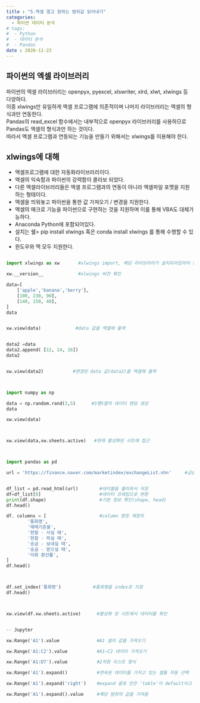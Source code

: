 ```yaml
---
title : "5.엑셀 열고 원하는 범위값 읽어내기"
categories:
  - 파이썬 데이터 분석
# tags:
#  - Python
#  - 데이터 분석
#  - Pandas
date : 2020-11-23
---
```


파이썬의 엑셀 라이브러리 
--- 

파이썬의 엑셀 라이브러리는 openpyx, pyexcel, xlswriter, xlrd, xlwt, xlwings 등 다양하다.  
이중 xlwings만 유일하게 엑셀 프로그램에 의존적이며 나머지 라이브러리는 엑셀의 형식과만 연동한다.  
Pandas의 read_excel 함수에서는 내부적으로 openpyx 라이브러리를 사용하므로 Pandas도 엑셀의 형식과만 하는 것이다.  
따라서 엑셀 프로그램과 연동되는 기능을 만들기 위해서는 xlwings를 이용해야 한다.  


xlwings에 대해
--- 
- 엑셀프로그램에 대한 자동화라이브러리이다. 
- 엑셀의 익숙함과 파이썬의 강력함이 콜라보 되었다.  
- 다른 엑셀라이브러리들은 엑셀 프로그램과의 연동이 아니라 엑셀파일 포맷을 지원하는 형태이다.  
- 엑셀을 띄워놓고 파이썬을 통한 값 가져오기 / 변경을 지원한다. 
- 엑셀의 매크로 기능을 파이썬으로 구현하는 것을 지원하며 이를 통해 VBA도 대체가능하다. 
- Anaconda Python에 포함되어있다. 
- 설치는 쉘> pip install xlwings 혹은 conda install xlwings 를 통해 수행할 수 있다. 
- 윈도우와 맥 모두 지원한다.  

```python 

import xlwings as xw       #xlwings import, 해당 라이브러리가 설치되어있어야 한다.

xw.__version__             #xlwings 버전 확인

data=[
    ['apple','banana','berry'],
    [100, 230, 90],
    [140, 150, 40],
]
data


xw.view(data)             #data 값을 엑셀에 출력


data2 =data 
data2.append( [12, 14, 16])
data2 


xw.view(data2)           #변경된 data 값(data2)을 엑셀에 출력



import numpy as np

data = np.random.rand(3,5)      #3행5열의 데이터 랜덤 생성
data

xw.view(data)



xw.view(data,xw.sheets.active)   #현재 활성화된 시트에 접근



import pandas as pd 

url = 'https://finance.naver.com/marketindex/exchangeList.nhn'     #금융 정보 테이블이 있는 page (인터넷에서 확인)


df_list = pd.read_html(url)        #테이블을 불러와서 저장
df=df_list[0]                      #데이터 프레임으로 변환
print(df.shape)                    #기본 정보 확인(shape, head)
df.head()

df. columns = [                    #column 명칭 재정의 
        '통화명', 
        '매매기준율',
        '현찰 - 사실 때',
        '현찰 - 파실 때',
        '송금 - 보내실 때',
        '송금 - 받으실 때',
        '미화 환산률',
]
df.head()



df.set_index('통화명')            #통화명을 index로 지정
df.head()



xw.view(df.xw.sheets.active)      #활성화 된 시트에서 데이터를 확인


-- Jupyter

xw.Range('A1').value              #A1 셀의 값을 가져오기

xw.Range('A1:C2').value           #A1~C2 데이터 가져오기

xw.Range('A1:D7').value           #2차원 리스트 형식

xw.Range('A1').expand()           #연속된 데이터를 가지고 있는 셀들 자동 선택

xw.Range('A1').expand('right')    #expand 괄호 안은 'table'이 default이고 'right','down' 사용가능

xw.Range('A1').expand().value     #해당 범위의 값을 가져옴

```

